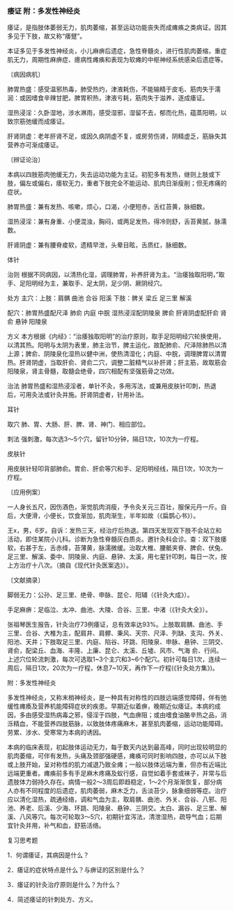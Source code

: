 ### 痿证 附：多发性神经炎

痿证，是指肢体萎弱无力，肌肉萎缩，甚至运动功能丧失而成瘫痪之类病证。因其多见于下肢，故又称“痿躄”。

本证多见于多发性神经炎，小儿麻痹后遗症，急性脊髓炎，进行性肌肉萎缩，重症肌无力，周期性麻痹症、癔病性瘫痪和表现为软瘫的中枢神经系统感染后遗症等。

〔病因病机〕

肺胃热盛：感受温邪热毒，肺受热灼，津液耗伤，不能输精于皮毛、筋肉失于濡润：或因嗜食辛辣甘肥，脾胃积热，津液亏耗，筋肉失于滋养，逐成痿证。

湿热浸淫：久卧湿地，涉水淋雨，感受湿邪，湿留不去，郁而化热，蕴蒸阳明，以致宗筋弛缓而成痿证。

肝肾阴虚：老年肝肾不足，或因久病阴虚不复，或房劳伤肾，阴精虚乏，筋脉失其营养亦可渐成痿证。

〔辨证论治〕

本病以四肢筋肉弛缓无力，失去运动功能为主证。初犯多有发热，继则上肢或下肢，偏左或偏右，痿软无力，重者下肢完全不能运动、肌肉日渐瘦削；但无疼痛的症状。

肺胃热盛：兼有发热、咳嗽，烦心，口渴，小便短赤，舌红苔黄，脉细数。

湿热浸淫：兼有身重、小便混浊，胸闷，或两足发热，得冷则舒，舌苔黄腻，脉濡数。

肝肾阴虚：兼有腰脊痠软，遗精早泄，头晕目眩，舌质红，脉细数。

体针

治则  根据不同病因，以清热化湿，调理肺胃，补养肝肾为主。“治痿独取阳明，”取手、足阳明经为主，兼取手、足太阴，足少阴、厥阴经穴。

处方  主穴：上肢：肩髃  曲池  合谷  阳溪  下肢：髀关  梁丘  足三里  解溪

配穴：肺胃热盛配尺泽  肺俞  内庭  中脘  湿热浸淫配阴陵泉  脾俞  肝肾阴虚配肝俞  肾俞  悬钟  阳陵泉

方义  本方根据《内经》：“治痿独取阳明”的治疗原则，取手足阳明经穴轮换使用，以清其热。阳明与太阴为表里，肺主治节，脾主运化，故配肺俞、尺泽除肺热以清上源；脾俞、阴陵泉化湿热以健中洲，使热清湿化；内庭、中脘，调理脾胃以清胃热。肝肾阴虚，当取肝俞、肾俞二穴，调整二脏精气以补肝肾；肝主筋，故取筋会阳陵泉，肾主骨髓，取髓会绝骨，四穴相配有坚强筋骨之功效。

治法  肺胃热盛和湿热浸淫者，单针不灸，多用泻法，或兼用皮肤针叩刺，热退后，可用灸法或针灸并施。肝肾阴虚者，针用补法。

耳针

取穴  肺、胃、大肠、肝、脾、肾、神门、相应部位。

刺法  强刺激，每次选3～5个穴，留针10分钟，隔日1次，10次为一疗程。

皮肤针

用皮肤针轻叩背部肺俞。胃俞、肝俞等穴和手、足阳明经线，隔日1次，10次为一疗程。

〔应用例案〕

一人身长五尺，因伤酒色，渐觉肌肉消瘦，予令灸关元三百壮，服保元丹一斤。自后，大便滑，小便长，饮食渐加，肌肉渐生，半年如故（《扁鹊心书》）。

王x，男，6岁。自诉：发热三天，经治疗后热退。第四天发现双下肢不会站立和活动，即住某院小儿科。诊断为急性脊髓灰白质炎。邀针灸科会诊。查：双下肢痿软，右甚于左，舌赤绛，苔薄黄，脉濡微缓。治取大椎、腰骶夹脊、脾俞、伏兔、足三里、解溪、委中、阴陵泉、内庭、悬钟、太溪，用七星针叩刺，每日一次，按上方治疗十八次。（摘自《现代针灸医案选》）。

〔文献摘录〕

脚弱无力：公孙、足三里、绝骨、申脉、昆仑、阳辅（《针灸大成》）。

手足麻痹：足临泣、太冲、曲池、大陵、合谷、三里、中渚（《针灸大全》）。

张祖琴医生报告，针灸治疗73例痿证，总有效率达93%。上肢取肩髃、曲池、手三里、合谷、大椎为主，配肩井、肩髎、秉风、天宗、尺泽、列缺、支沟、外关、阳池、天井；下肢取足三里、内庭、陷谷、环跳、阳陵泉、申脉、悬钟、三阴交、肾俞，配梁丘、血海、丰隆、上廉、昆仑、太溪、丘墟、风市、气海
俞、行间。上述穴位轮流刺激，每次可选取1~3个主穴和3~6个配穴。初针可每日1次，连续一周后，隔日1次，20次为一疗程，休息7~10天，再作下一疗程(《针灸处方集》)。

附：多发性神经炎

多发性神经炎，又称末梢神经炎，是一种具有对称性的四肢远端感觉障碍，伴有弛缓性瘫瘓及营养机能障碍症状的疾患。早期近似着痹，晚期近似痿证。本病的成因，多由感受湿热病毒之邪，侵淫于四肢，气血痹阻；或由嗜食油酪辛热之品，消泺精血，不能营养四肢筋脉，以致肢体疼痛麻木，甚至肌肉萎缩，运动功能障碍。劳累、涉水、受寒常为本病的诱因。

本病的临床表现，初起肢体运动无力，每于数天内达到最高峰，同时出现较明显的肌肉萎缩，可伴有发热，头痛及颈部强硬感，瘫痪可同时影响四肢，亦可以从下肢或上肢开始，呈对称性的肌力减退乃致全瘫；一般以肢体远端为重，但亦有近端比远端更重者。瘫痪前多有手足麻木疼痛及蚁行感，自觉如着手套或袜子，并常与后遗肢体力弱持久存在。病情一般2～3周后即趋稳定，1～2个月渐渐恢复，部分病人亦有不同程度的后遗症，肌肉萎弱，麻木乏力，舌淡苔少，脉象细弱等症。治疗应以清化湿热，疏通经络，调和气血为主，取肩髃、曲池、外关、合谷、八邪、阳池、养老、后溪、少海、环跳、阳陵泉、悬钟、三阴交。太白、漏谷、足三里、解溪、八风等穴。每次可轮取3～5穴，初期针宜泻法，清泄湿热，疏导气血；后期宜针灸并用，补气和血，舒筋活络。

复习思考题

1．何谓痿证，其病因是什么？

2．痿证的症状特点是什么？与痹证的区别是什么？

3．痿证的针灸治疗原则是什么？为什么？

4．简述痿证的针刺处方、方义。

 
